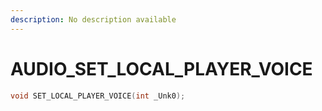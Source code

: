 ```yaml
---
description: No description available 
---
```


# AUDIO\_SET_LOCAL_PLAYER_VOICE

```cpp
void SET_LOCAL_PLAYER_VOICE(int _Unk0);
```